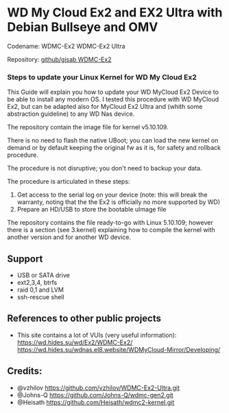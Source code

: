 # WD My Cloud Ex2 and EX2 Ultra with Debian Bullseye and OMV

Codename: WDMC-Ex2 WDMC-Ex2 Ultra

Repository: [github/gisab WDMC-Ex2](https://github.com/gisab/WDMC-Ex2)

### Steps to update your Linux Kernel for WD My Cloud Ex2

This Guide will explain you how to update your WD MyCloud Ex2 Device to be able to install any modern OS.
I tested this procedure with WD MyCloud Ex2, but can be adapted also for MyCloud Ex2 Ultra and (whith some abstraction guideline) to any WD Nas device.

The repository contain the image file for kernel v5.10.109.

There is no need to flash the native UBoot; you can load the new kernel on demand or by default keeping the original fw as it is, for safety and rollback procedure.

The procedure is not disruptive; you don't need to backup your data.

The procedure is articulated in these steps:
1.  Get access to the serial log on your device (note: this will break the warranty, noting that the the Ex2 is officially no more supported by WD)
2.  Prepare an HD/USB to store the bootable uImage file

The repository contains the file ready-to-go with Linux 5.10.109; however there is a section (see 3.kernel) explaining how to compile the kernel with another version and for another WD device.

## Support
+ USB or SATA drive 
+ ext2,3,4, btrfs
+ raid 0,1 and LVM
+ ssh-rescue shell

## References to other public projects
+ This site contains a lot of VUIs (very useful information): 
  https://wd.hides.su/wd/Ex2/WDMC-Ex2/
  https://wd.hides.su/wdnas.el8.website/WDMyCloud-Mirror/Developing/

## Credits:
+ @vzhilov https://github.com/vzhilov/WDMC-Ex2-Ultra.git
+ @Johns-Q https://github.com/Johns-Q/wdmc-gen2.git
+ @Heisath https://github.com/Heisath/wdmc2-kernel.git

